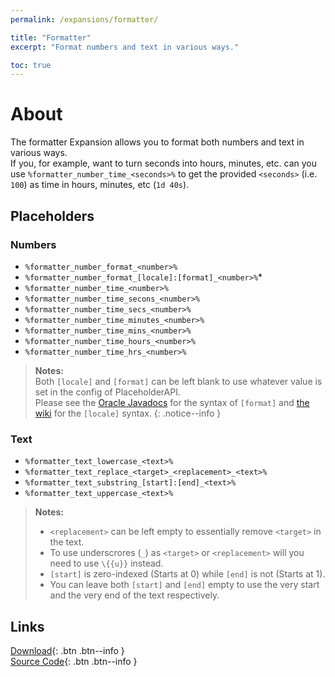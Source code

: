 ```yaml
---
permalink: /expansions/formatter/

title: "Formatter"
excerpt: "Format numbers and text in various ways."

toc: true
---
```


# About
The formatter Expansion allows you to format both numbers and text in various ways.  
If you, for example, want to turn seconds into hours, minutes, etc. can you use `%formatter_number_time_<seconds>%` to get the provided `<seconds>` (i.e. `100`) as time in hours, minutes, etc (`1d 40s`).

## Placeholders

### Numbers
- `%formatter_number_format_<number>%`
- `%formatter_number_format_[locale]:[format]_<number>%`*
- `%formatter_number_time_<number>%`
- `%formatter_number_time_secons_<number>%`
- `%formatter_number_time_secs_<number>%`
- `%formatter_number_time_minutes_<number>%`
- `%formatter_number_time_mins_<number>%`
- `%formatter_number_time_hours_<number>%`
- `%formatter_number_time_hrs_<number>%`

> **Notes:**  
> Both `[locale]` and `[format]` can be left blank to use whatever value is set in the config of PlaceholderAPI.  
> Please see the [Oracle Javadocs](https://docs.oracle.com/javase/7/docs/api/java/text/DecimalFormat.html) for the syntax of `[format]` and [the wiki](https://wiki.powerplugins.net/wiki/formatter-expansion/) for the `[locale]` syntax.
{: .notice--info }

### Text
- `%formatter_text_lowercase_<text>%`
- `%formatter_text_replace_<target>_<replacement>_<text>%`
- `%formatter_text_substring_[start]:[end]_<text>%`
- `%formatter_text_uppercase_<text>%`

> **Notes:**  
> - `<replacement>` can be left empty to essentially remove `<target>` in the text.
> - To use underscrores (`_`) as `<target>` or `<replacement>` will you need to use `\{{u}}` instead.
> - `[start]` is zero-indexed (Starts at 0) while `[end]` is not (Starts at 1).
> - You can leave both `[start]` and `[end]` empty to use the very start and the very end of the text respectively.

## Links

[<i class="fas fa-cloud-download-alt"></i> Download](https://api.extendedclip.com/expansions/formatter){: .btn .btn--info }  
[<i class="fab fa-github"></i> Source Code](https://github.com/Andre601/Formatter-Expansion){: .btn .btn--info }
